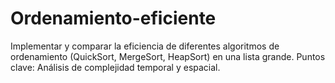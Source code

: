 # Ordenamiento-eficiente
Implementar y comparar la eficiencia de diferentes algoritmos de ordenamiento (QuickSort, MergeSort, HeapSort) en una lista grande. Puntos clave: Análisis de complejidad temporal y espacial.
